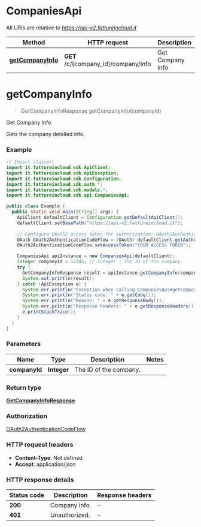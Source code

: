# CompaniesApi

All URIs are relative to *https://api-v2.fattureincloud.it*

Method | HTTP request | Description
------------- | ------------- | -------------
[**getCompanyInfo**](CompaniesApi.md#getCompanyInfo) | **GET** /c/{company_id}/company/info | Get Company Info


<a name="getCompanyInfo"></a>
# **getCompanyInfo**
> GetCompanyInfoResponse getCompanyInfo(companyId)

Get Company Info

Gets the company detailed info.

### Example
```java
// Import classes:
import it.fattureincloud.sdk.ApiClient;
import it.fattureincloud.sdk.ApiException;
import it.fattureincloud.sdk.Configuration;
import it.fattureincloud.sdk.auth.*;
import it.fattureincloud.sdk.models.*;
import it.fattureincloud.sdk.api.CompaniesApi;

public class Example {
  public static void main(String[] args) {
    ApiClient defaultClient = Configuration.getDefaultApiClient();
    defaultClient.setBasePath("https://api-v2.fattureincloud.it");
    
    // Configure OAuth2 access token for authorization: OAuth2AuthenticationCodeFlow
    OAuth OAuth2AuthenticationCodeFlow = (OAuth) defaultClient.getAuthentication("OAuth2AuthenticationCodeFlow");
    OAuth2AuthenticationCodeFlow.setAccessToken("YOUR ACCESS TOKEN");

    CompaniesApi apiInstance = new CompaniesApi(defaultClient);
    Integer companyId = 12345; // Integer | The ID of the company.
    try {
      GetCompanyInfoResponse result = apiInstance.getCompanyInfo(companyId);
      System.out.println(result);
    } catch (ApiException e) {
      System.err.println("Exception when calling CompaniesApi#getCompanyInfo");
      System.err.println("Status code: " + e.getCode());
      System.err.println("Reason: " + e.getResponseBody());
      System.err.println("Response headers: " + e.getResponseHeaders());
      e.printStackTrace();
    }
  }
}
```

### Parameters

Name | Type | Description  | Notes
------------- | ------------- | ------------- | -------------
 **companyId** | **Integer**| The ID of the company. |

### Return type

[**GetCompanyInfoResponse**](GetCompanyInfoResponse.md)

### Authorization

[OAuth2AuthenticationCodeFlow](../README.md#OAuth2AuthenticationCodeFlow)

### HTTP request headers

 - **Content-Type**: Not defined
 - **Accept**: application/json

### HTTP response details
| Status code | Description | Response headers |
|-------------|-------------|------------------|
**200** | Company info. |  -  |
**401** | Unauthorized. |  -  |

